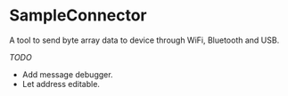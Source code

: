 # SampleConnector

A tool to send byte array data to device through WiFi, Bluetooth and USB.

*TODO*
- Add message debugger.
- Let address editable.
